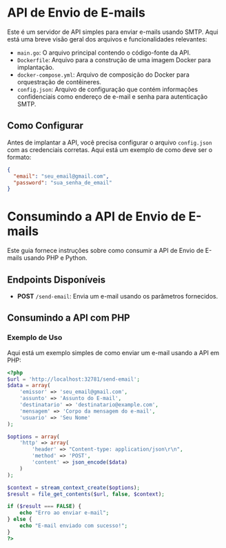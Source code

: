 # API de Envio de E-mails

Este é um servidor de API simples para enviar e-mails usando SMTP. Aqui está uma breve visão geral dos arquivos e funcionalidades relevantes:

- `main.go`: O arquivo principal contendo o código-fonte da API.
- `Dockerfile`: Arquivo para a construção de uma imagem Docker para implantação.
- `docker-compose.yml`: Arquivo de composição do Docker para orquestração de contêineres.
- `config.json`: Arquivo de configuração que contém informações confidenciais como endereço de e-mail e senha para autenticação SMTP.

## Como Configurar

Antes de implantar a API, você precisa configurar o arquivo `config.json` com as credenciais corretas. Aqui está um exemplo de como deve ser o formato:

```json
{
  "email": "seu_email@gmail.com",
  "password": "sua_senha_de_email"
}
```
# Consumindo a API de Envio de E-mails

Este guia fornece instruções sobre como consumir a API de Envio de E-mails usando PHP e Python.

## Endpoints Disponíveis

- **POST** `/send-email`: Envia um e-mail usando os parâmetros fornecidos.

## Consumindo a API com PHP

### Exemplo de Uso

Aqui está um exemplo simples de como enviar um e-mail usando a API em PHP:

```php
<?php
$url = 'http://localhost:32781/send-email';
$data = array(
    'emissor' => 'seu_email@gmail.com',
    'assunto' => 'Assunto do E-mail',
    'destinatario' => 'destinatario@example.com',
    'mensagem' => 'Corpo da mensagem do e-mail',
    'usuario' => 'Seu Nome'
);

$options = array(
    'http' => array(
        'header' => "Content-type: application/json\r\n",
        'method' => 'POST',
        'content' => json_encode($data)
    )
);

$context = stream_context_create($options);
$result = file_get_contents($url, false, $context);

if ($result === FALSE) {
    echo "Erro ao enviar e-mail";
} else {
    echo "E-mail enviado com sucesso!";
}
?>
